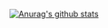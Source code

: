 [![Anurag's github stats](https://github-readme-stats.vercel.app/api?username=hwadn "![Anurag's github stats")](https://github.com/anuraghazra/github-readme-stats)
